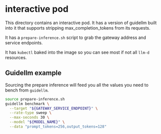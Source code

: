 # interactive pod

This directory contains an interactive pod. It has a version of guidellm built into it that supports stripping max_completion_tokens from its requests.

It has a `prepare-inference.sh` script to grab the gateway address and service endpoints.

It has `kubectl` baked into the image so you can see most if not all `llm-d` resources.

## Guidellm example

Sourcing the prepare inference will feed you all the values you need to bench from `guidellm`.

```bash
source prepare-inference.sh
guidellm benchmark \
  --target "${GATEWAY_SERVICE_ENDPOINT}" \
  --rate-type sweep \
  --max-seconds 30 \
  --model "${MODEL_NAME}" \
  --data "prompt_tokens=256,output_tokens=128"
```
